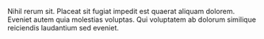 Nihil rerum sit. Placeat sit fugiat impedit est quaerat aliquam dolorem. Eveniet autem quia molestias voluptas. Qui voluptatem ab dolorum similique reiciendis laudantium sed eveniet.